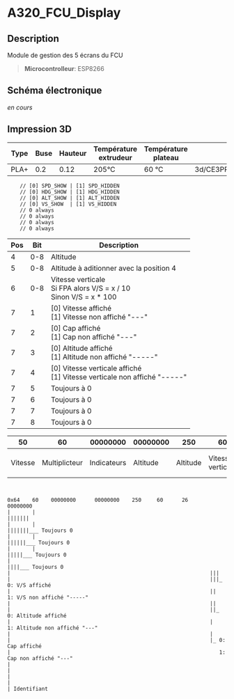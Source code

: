 # A320_FCU_Display

## Description
Module de gestion des 5 écrans du FCU

> **Microcontrolleur**: ESP8266

## Schéma électronique

*en cours*

## Impression 3D

| Type | Buse | Hauteur | Température extrudeur | Température plateau | Fichier
|-|-|-|-|-|-
| PLA+ | 0.2 | 0.12 | 205°C | 60 °C | 3d/CE3PRO_support_fcu_display.gcode


        // [0] SPD_SHOW | [1] SPD_HIDDEN
        // [0] HDG_SHOW | [1] HDG_HIDDEN
        // [0] ALT_SHOW | [1] ALT_HIDDEN
        // [0] VS_SHOW  | [1] VS_HIDDEN
        // 0 always
        // 0 always
        // 0 always
        // 0 always


| Pos | Bit | Description
|-|-|-
| 4 | 0-8 | Altitude
| 5 | 0-8 | Altitude à aditionner avec la position 4 
| 6 | 0-8 | Vitesse verticale <br> Si FPA alors V/S = x / 10 <br> Sinon V/S = x * 100
| 7 | 1 | [0] Vitesse affiché <br> [1] Vitesse non affiché "---"  
| 7 | 2 | [0] Cap affiché <br> [1] Cap non affiché "---"  
| 7 | 3 | [0] Altitude affiché <br> [1] Altitude non affiché "-----"  
| 7 | 4 | [0] Vitesse verticale affiché <br> [1] Vitesse verticale non affiché "-----"  
| 7 | 5 | Toujours à 0
| 7 | 6 | Toujours à 0
| 7 | 7 | Toujours à 0
| 7 | 8 | Toujours à 0


| 50 | 60 | 00000000 | 00000000 | 250 | 60 | 26 | 00000000 |
| - | - | -| - | - | -| - | - |
| Vitesse | Multiplicteur | Indicateurs | Altitude | Altitude | Vitesse verticale | Valeur managé / géré |

```
 

0x64    60    00000000      00000000    250     60      26      00000000
|       |                                                        |||||||
|       |                                                        |||||||___ Toujours 0
|       |                                                        ||||||___ Toujours 0
|       |                                                        |||||___ Toujours 0
|                                                                ||||___ Toujours 0
|                                                                |||
|                                                                |||_ 0: V/S affiché
|                                                                ||   1: V/S non affiché "-----"
|                                                                ||
|                                                                ||_ 0: Altitude affiché
|                                                                |   1: Altitude non affiché "---"
|                                                                |
|                                                                |_ 0: Cap affiché
|                                                                   1: Cap non affiché "---"
|                                                                 
|
|
|
| Identifiant
```